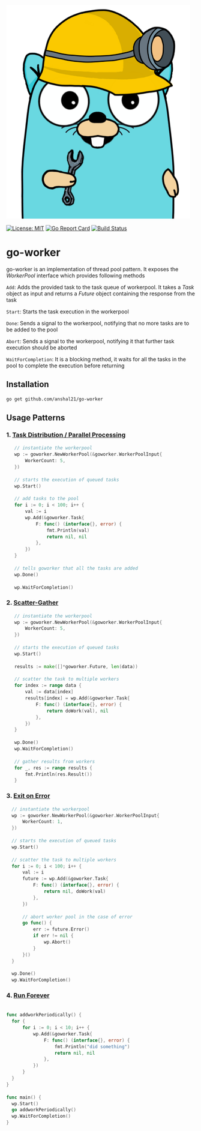 
![](https://github.com/anshal21/images/blob/master/go-worker/gopher.png)

[![License: MIT](https://img.shields.io/badge/License-MIT-blue.svg)](https://github.com/anshal21/go-worker/blob/main/LICENSE) [![Go Report Card](https://goreportcard.com/badge/github.com/anshal21/go-worker)](https://goreportcard.com/report/github.com/anshal21/go-worker) [![Build Status](https://travis-ci.com/anshal21/go-worker.svg?branch=main)](https://travis-ci.com/anshal21/go-worker)

# go-worker
go-worker is an implementation of thread pool pattern. It exposes the *WorkerPool* interface which provides following methods  

`Add`: Adds the provided task to the task queue of workerpool. It takes a *Task* object as input and returns a *Future* object containing the response from the task 

`Start`: Starts the task execution in the workerpool  

`Done`: Sends a signal to the workerpool, notifying that no more tasks are to be added to the pool 

`Abort`: Sends a signal to the workerpool, notifying it that further task execution should be aborted  

`WaitForCompletion`: It is a blocking method, it waits for all the tasks in the pool to complete the execution before returning 
 
 ## Installation
 ```bash
 go get github.com/anshal21/go-worker
 ```

 ## Usage Patterns

 ### 1. [ Task Distribution / Parallel Processing ](https://github.com/anshal21/go-worker/blob/main/examples/multipler-workers/main.go)  
 ```go
    // instantiate the workerpool
	wp := goworker.NewWorkerPool(&goworker.WorkerPoolInput{
		WorkerCount: 5,
	})

	// starts the execution of queued tasks
	wp.Start()

	// add tasks to the pool
	for i := 0; i < 100; i++ {
		val := i
		wp.Add(&goworker.Task{
			F: func() (interface{}, error) {
				fmt.Println(val)
				return nil, nil
			},
		})
	}

	// tells goworker that all the tasks are added
	wp.Done()

	wp.WaitForCompletion()
 ``` 

  ### 2. [ Scatter-Gather ](https://github.com/anshal21/go-worker/blob/main/examples/scatter-gather/main.go)       
 ```go
	// instantiate the workerpool
	wp := goworker.NewWorkerPool(&goworker.WorkerPoolInput{
		WorkerCount: 5,
	})

	// starts the execution of queued tasks
	wp.Start()

	results := make([]*goworker.Future, len(data))

	// scatter the task to multiple workers
	for index := range data {
		val := data[index]
		results[index] = wp.Add(&goworker.Task{
			F: func() (interface{}, error) {
				return doWork(val), nil
			},
		})
	}

	wp.Done()
	wp.WaitForCompletion()

	// gather results from workers
	for _, res := range results {
		fmt.Println(res.Result())
	}
 ```  

 ### 3. [ Exit on Error ]( https://github.com/anshal21/go-worker/blob/main/examples/error-pool/main.go )
  ```go
    // instantiate the workerpool
	wp := goworker.NewWorkerPool(&goworker.WorkerPoolInput{
		WorkerCount: 1,
	})

	// starts the execution of queued tasks
	wp.Start()

	// scatter the task to multiple workers
	for i := 0; i < 100; i++ {
		val := i
		future := wp.Add(&goworker.Task{
			F: func() (interface{}, error) {
				return nil, doWork(val)
			},
		})

		// abort worker pool in the case of error
		go func() {
			err := future.Error()
			if err != nil {
				wp.Abort()
			}
		}()
	}

	wp.Done()
	wp.WaitForCompletion()
 ``` 

### 4. [ Run Forever ]( https://github.com/anshal21/go-worker/blob/main/examples/forever-running/main.go )
  ```go

func addworkPeriodically() {
	for {
		for i := 0; i < 10; i++ {
			wp.Add(&goworker.Task{
				F: func() (interface{}, error) {
					fmt.Println("did something")
					return nil, nil
				},
			})
		}
	}
}

func main() {
	wp.Start()
	go addworkPeriodically()
	wp.WaitForCompletion()
}
 ``` 

